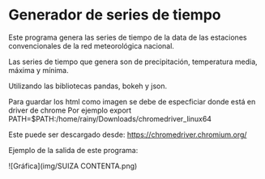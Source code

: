 # Generador de series de tiempo 

Este programa genera las series de tiempo de la data de las estaciones convencionales de la red meteorológica nacional. 

Las series de tiempo que genera son de precipitación, temperatura media, máxima y mínima. 


Utilizando las bibliotecas pandas, bokeh y json.

Para guardar los html como imagen se debe de especficiar donde está en driver de chrome 
Por ejemplo
    export PATH=$PATH:/home/rainy/Downloads/chromedriver_linux64

Este puede ser descargado desde: 
    https://chromedriver.chromium.org/

Ejemplo de la salida de este programa:

![Gráfica](img/SUIZA CONTENTA.png)

